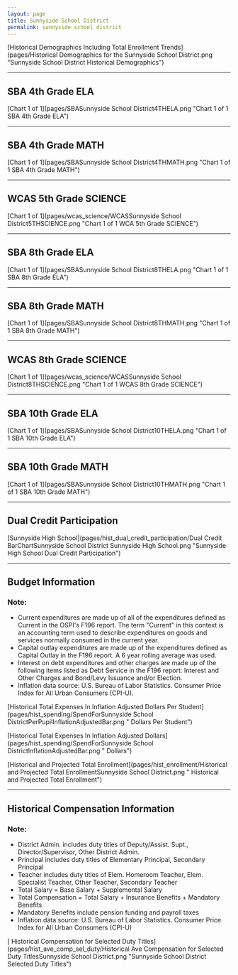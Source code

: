 ```yaml
---
layout: page
title: Sunnyside School District
permalink: sunnyside school district
---
```



[Historical Demographics Including Total Enrollment Trends](pages/Historical Demographics for the Sunnyside School District.png "Sunnyside School District Historical Demographics")

___

## SBA 4th Grade ELA

[Chart 1 of 1](pages/SBASunnyside School District4THELA.png "Chart 1 of 1 SBA 4th Grade ELA")


___

## SBA 4th Grade MATH

[Chart 1 of 1](pages/SBASunnyside School District4THMATH.png "Chart 1 of 1 SBA 4th Grade MATH")


___

## WCAS 5th Grade SCIENCE

[Chart 1 of 1](pages/wcas_science/WCASSunnyside School District5THSCIENCE.png "Chart 1 of 1 WCA 5th Grade SCIENCE")


___

## SBA 8th Grade ELA

[Chart 1 of 1](pages/SBASunnyside School District8THELA.png "Chart 1 of 1 SBA 8th Grade ELA")


___

## SBA 8th Grade MATH

[Chart 1 of 1](pages/SBASunnyside School District8THMATH.png "Chart 1 of 1 SBA 8th Grade MATH")


___

## WCAS 8th Grade SCIENCE

[Chart 1 of 1](pages/wcas_science/WCASSunnyside School District8THSCIENCE.png "Chart 1 of 1 WCAS 8th Grade SCIENCE")


___

## SBA 10th Grade ELA

[Chart 1 of 1](pages/SBASunnyside School District10THELA.png "Chart 1 of 1 SBA 10th Grade ELA")


___

## SBA 10th Grade MATH

[Chart 1 of 1](pages/SBASunnyside School District10THMATH.png "Chart 1 of 1 SBA 10th Grade MATH")


___

## Dual Credit Participation

[Sunnyside High School](pages/hist_dual_credit_participation/Dual Credit BarChartSunnyside School District Sunnyside High School.png "Sunnyside High School Dual Credit Participation")


___

## Budget Information
### Note:
- Current expenditures are made up of all of the expenditures defined as Current in the OSPI's F196 report. The term "Current" in this context is an accounting term used to describe expenditures on goods and services normally consumed in the current year.
- Capital outlay expenditures are made up of the expenditures defined as Capital Outlay in the F196 report. A 6 year rolling average was used.
- Interest on debt expenditures and other charges are made up of the following items listed as Debt Service in the F196 report: Interest and Other Charges and Bond/Levy Issuance and/or Election.
- Inflation data source: U.S. Bureau of Labor Statistics. Consumer Price Index for All Urban Consumers (CPI-U).

[Historical Total Expenses In Inflation Adjusted Dollars Per Student](pages/hist_spending/SpendForSunnyside School DistrictPerPupilInflationAdjustedBar.png " Dollars Per Student")

[Historical Total Expenses In Inflation Adjusted Dollars](pages/hist_spending/SpendForSunnyside School DistrictInflationAdjustedBar.png " Dollars")

[Historical and Projected Total Enrollment](pages/hist_enrollment/Historical and Projected Total EnrollmentSunnyside School District.png " Historical and Projected Total Enrollment")


___

## Historical Compensation Information
### Note:
- District Admin. includes duty titles of Deputy/Assist. Supt., Director/Supervisor, Other District Admin.
- Principal includes duty titles of Elementary Principal, Secondary Principal
- Teacher includes duty titles of Elem. Homeroom Teacher, Elem. Specialist Teacher, Other Teacher, Secondary Teacher
- Total Salary = Base Salary + Supplemental Salary
- Total Compensation = Total Salary + Insurance Benefits + Mandatory Benefits
- Mandatory Benefits include pension funding and payroll taxes
- Inflation data source: U.S. Bureau of Labor Statistics. Consumer Price Index for All Urban Consumers (CPI-U)

[ Historical Compensation for Selected Duty Titles](pages/hist_ave_comp_sel_duty/Historical Ave Compensation for Selected Duty TitlesSunnyside School District.png "Sunnyside School District Selected Duty Titles")

